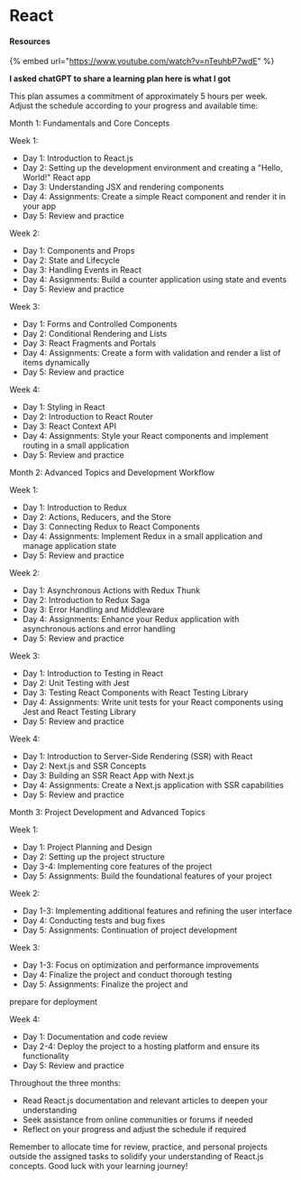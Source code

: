 # React

#### Resources

{% embed url="https://www.youtube.com/watch?v=nTeuhbP7wdE" %}

**I asked chatGPT to share a learning plan here is what I got**&#x20;

This plan assumes a commitment of approximately 5 hours per week. Adjust the schedule according to your progress and available time:

Month 1: Fundamentals and Core Concepts

Week 1:

* Day 1: Introduction to React.js
* Day 2: Setting up the development environment and creating a "Hello, World!" React app
* Day 3: Understanding JSX and rendering components
* Day 4: Assignments: Create a simple React component and render it in your app
* Day 5: Review and practice

Week 2:

* Day 1: Components and Props
* Day 2: State and Lifecycle
* Day 3: Handling Events in React
* Day 4: Assignments: Build a counter application using state and events
* Day 5: Review and practice

Week 3:

* Day 1: Forms and Controlled Components
* Day 2: Conditional Rendering and Lists
* Day 3: React Fragments and Portals
* Day 4: Assignments: Create a form with validation and render a list of items dynamically
* Day 5: Review and practice

Week 4:

* Day 1: Styling in React
* Day 2: Introduction to React Router
* Day 3: React Context API
* Day 4: Assignments: Style your React components and implement routing in a small application
* Day 5: Review and practice

Month 2: Advanced Topics and Development Workflow

Week 1:

* Day 1: Introduction to Redux
* Day 2: Actions, Reducers, and the Store
* Day 3: Connecting Redux to React Components
* Day 4: Assignments: Implement Redux in a small application and manage application state
* Day 5: Review and practice

Week 2:

* Day 1: Asynchronous Actions with Redux Thunk
* Day 2: Introduction to Redux Saga
* Day 3: Error Handling and Middleware
* Day 4: Assignments: Enhance your Redux application with asynchronous actions and error handling
* Day 5: Review and practice

Week 3:

* Day 1: Introduction to Testing in React
* Day 2: Unit Testing with Jest
* Day 3: Testing React Components with React Testing Library
* Day 4: Assignments: Write unit tests for your React components using Jest and React Testing Library
* Day 5: Review and practice

Week 4:

* Day 1: Introduction to Server-Side Rendering (SSR) with React
* Day 2: Next.js and SSR Concepts
* Day 3: Building an SSR React App with Next.js
* Day 4: Assignments: Create a Next.js application with SSR capabilities
* Day 5: Review and practice

Month 3: Project Development and Advanced Topics

Week 1:

* Day 1: Project Planning and Design
* Day 2: Setting up the project structure
* Day 3-4: Implementing core features of the project
* Day 5: Assignments: Build the foundational features of your project

Week 2:

* Day 1-3: Implementing additional features and refining the user interface
* Day 4: Conducting tests and bug fixes
* Day 5: Assignments: Continuation of project development

Week 3:

* Day 1-3: Focus on optimization and performance improvements
* Day 4: Finalize the project and conduct thorough testing
* Day 5: Assignments: Finalize the project and

prepare for deployment

Week 4:

* Day 1: Documentation and code review
* Day 2-4: Deploy the project to a hosting platform and ensure its functionality
* Day 5: Review and practice

Throughout the three months:

* Read React.js documentation and relevant articles to deepen your understanding
* Seek assistance from online communities or forums if needed
* Reflect on your progress and adjust the schedule if required

Remember to allocate time for review, practice, and personal projects outside the assigned tasks to solidify your understanding of React.js concepts. Good luck with your learning journey!
